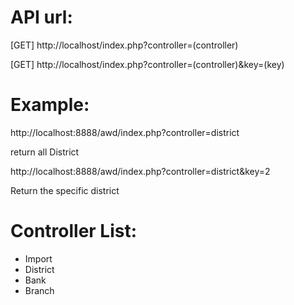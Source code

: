 # API url:

[GET] http://localhost/index.php?controller=(controller)

[GET] http://localhost/index.php?controller=(controller)&key=(key)

# Example:
http://localhost:8888/awd/index.php?controller=district

return all District

http://localhost:8888/awd/index.php?controller=district&key=2

Return the specific district


# Controller List:
- Import
- District
- Bank
- Branch
